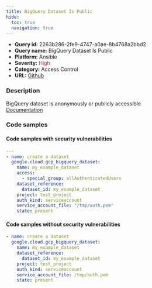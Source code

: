 ```yaml
---
title: BigQuery Dataset Is Public
hide:
  toc: true
  navigation: true
---
```


<style>
  .highlight .hll {
    background-color: #ff171742;
  }
  .md-content {
    max-width: 1100px;
    margin: 0 auto;
  }
</style>

-   **Query id:** 2263b286-2fe9-4747-a0ae-8b4768a2bbd2
-   **Query name:** BigQuery Dataset Is Public
-   **Platform:** Ansible
-   **Severity:** <span style="color:#bb2124">High</span>
-   **Category:** Access Control
-   **URL:** [Github](https://github.com/Checkmarx/kics/tree/master/assets/queries/ansible/gcp/bigquery_dataset_is_public)

### Description
BigQuery dataset is anonymously or publicly accessible<br>
[Documentation](https://docs.ansible.com/ansible/latest/collections/google/cloud/gcp_bigquery_dataset_module.html#parameter-access/special_group)

### Code samples
#### Code samples with security vulnerabilities
```yaml title="Positive test num. 1 - yaml file" hl_lines="5"
---
- name: create a dataset
  google.cloud.gcp_bigquery_dataset:
    name: my_example_dataset
    access:
      - special_group: allAuthenticatedUsers
    dataset_reference:
      dataset_id: my_example_dataset
    project: test_project
    auth_kind: serviceaccount
    service_account_file: "/tmp/auth.pem"
    state: present

```


#### Code samples without security vulnerabilities
```yaml title="Negative test num. 1 - yaml file"
- name: create a dataset
  google.cloud.gcp_bigquery_dataset:
    name: my_example_dataset
    dataset_reference:
      dataset_id: my_example_dataset
    project: test_project
    auth_kind: serviceaccount
    service_account_file: /tmp/auth.pem
    state: present

```
